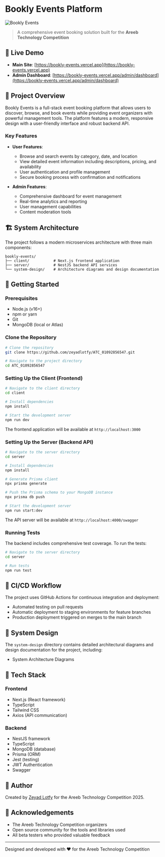 # Bookly Events Platform

![Bookly Events](/client/src/app/favicon.ico)

> A comprehensive event booking solution built for the **Areeb Technology Competition**

## 🌟 Live Demo

- **Main Site**: [https://bookly-events.vercel.app](https://bookly-events.vercel.app)
- **Admin Dashboard**: [https://bookly-events.vercel.app/admin/dashboard](https://bookly-events.vercel.app/admin/dashboard)

## 📌 Project Overview

Bookly Events is a full-stack event booking platform that allows users to discover, browse, and book events while providing event organizers with powerful management tools. The platform features a modern, responsive design with a user-friendly interface and robust backend API.

### Key Features

- **User Features**:

  - Browse and search events by category, date, and location
  - View detailed event information including descriptions, pricing, and availability
  - User authentication and profile management
  - Secure booking process with confirmation and notifications

- **Admin Features**:
  - Comprehensive dashboard for event management
  - Real-time analytics and reporting
  - User management capabilities
  - Content moderation tools

## 🏗️ System Architecture

The project follows a modern microservices architecture with three main components:

```
bookly-events/
├── client/           # Next.js frontend application
├── server/           # NestJS backend API services
└── system-design/    # Architecture diagrams and design documentation
```

## 🚀 Getting Started

### Prerequisites

- Node.js (v16+)
- npm or yarn
- Git
- MongoDB (local or Atlas)

### Clone the Repository

```bash
# Clone the repository
git clone https://github.com/zeyadlotfy/ATC_01092856547.git

# Navigate to the project directory
cd ATC_01092856547
```

### Setting Up the Client (Frontend)

```bash
# Navigate to the client directory
cd client

# Install dependencies
npm install

# Start the development server
npm run dev
```

The frontend application will be available at `http://localhost:3000`

### Setting Up the Server (Backend API)

```bash
# Navigate to the server directory
cd server

# Install dependencies
npm install

# Generate Prisma client
npx prisma generate

# Push the Prisma schema to your MongoDB instance
npx prisma db push

# Start the development server
npm run start:dev
```

The API server will be available at `http://localhost:4000/swagger`

### Running Tests

The backend includes comprehensive test coverage. To run the tests:

```bash
# Navigate to the server directory
cd server

# Run tests
npm run test
```

## 🔄 CI/CD Workflow

The project uses GitHub Actions for continuous integration and deployment:

- Automated testing on pull requests
- Automatic deployment to staging environments for feature branches
- Production deployment triggered on merges to the main branch

## 📐 System Design

The `system-design` directory contains detailed architectural diagrams and design documentation for the project, including:

- System Architecture Diagrams

## 🔧 Tech Stack

### Frontend

- Next.js (React framework)
- TypeScript
- Tailwind CSS
- Axios (API communication)

### Backend

- NestJS framework
- TypeScript
- MongoDB (database)
- Prisma (ORM)
- Jest (testing)
- JWT Authentication
- Swagger

## 👤 Author

Created by [Zeyad Lotfy](https://zeyadlotfy.vercel.app)
for the Areeb Technology Competition 2025.

## 🙏 Acknowledgements

- The Areeb Technology Competition organizers
- Open source community for the tools and libraries used
- All beta testers who provided valuable feedback

---

Designed and developed with ❤️ for the Areeb Technology Competition
